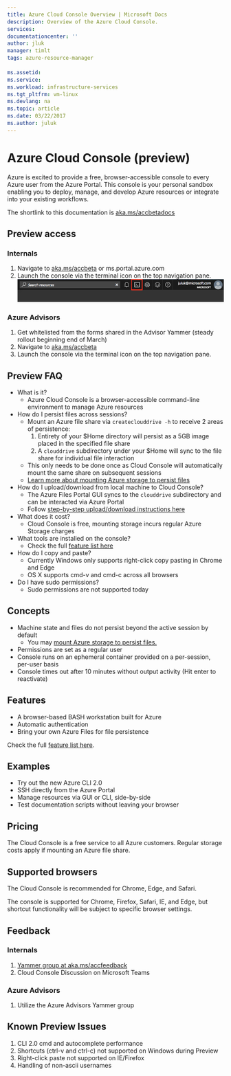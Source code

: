 ```yaml
---
title: Azure Cloud Console Overview | Microsoft Docs
description: Overview of the Azure Cloud Console.
services: 
documentationcenter: ''
author: jluk
manager: timlt
tags: azure-resource-manager
 
ms.assetid: 
ms.service: 
ms.workload: infrastructure-services
ms.tgt_pltfrm: vm-linux
ms.devlang: na
ms.topic: article
ms.date: 03/22/2017
ms.author: juluk
---
```

# Azure Cloud Console (preview)
Azure is excited to provide a free, browser-accessible console to every Azure user from the Azure Portal. 
This console is your personal sandbox enabling you to deploy, manage, and develop Azure resources or integrate into your existing workflows.

The shortlink to this documentation is [aka.ms/accbetadocs](https://www.aka.ms/accbetadocs)

## Preview access 
### Internals
1. Navigate to [aka.ms/accbeta](https://www.aka.ms/accbeta) or ms.portal.azure.com
2. Launch the console via the terminal icon on the top navigation pane.
![](media/console-icon.png)

### Azure Advisors
1. Get whitelisted from the forms shared in the Advisor Yammer (steady rollout beginning end of March)
2. Navigate to [aka.ms/accbeta](https://www.aka.ms/accbeta)
3. Launch the console via the terminal icon on the top navigation pane.

## Preview FAQ
* What is it?
  * Azure Cloud Console is a browser-accessible command-line environment to manage Azure resources
* How do I persist files across sessions?
  * Mount an Azure file share via `createclouddrive -h` to receive 2 areas of persistence:
    1. Entirety of your $Home directory will persist as a 5GB image placed in the specified file share
    2. A `clouddrive` subdirectory under your $Home will sync to the file share for individual file interaction
  * This only needs to be done once as Cloud Console will automatically mount the same share on subsequent sessions
  * [Learn more about mounting Azure storage to persist files](/How-to/acc-persisting-storage.md) 
* How do I upload/download from local machine to Cloud Console?
  * The Azure Files Portal GUI syncs to the `clouddrive` subdirectory and can be interacted via Azure Portal
  * Follow [step-by-step upload/download instructions here](https://github.com/jluk/ACC-Documentation/blob/master/How-to/acc-persisting-storage.md#upload-or-download-local-files)
* What does it cost?
  * Cloud Console is free, mounting storage incurs regular Azure Storage charges
* What tools are installed on the console?
  * Check the full [feature list here](Concepts/acc-features.md)
* How do I copy and paste?
  * Currently Windows only supports right-click copy pasting in Chrome and Edge
  * OS X supports cmd-v and cmd-c across all browsers
* Do I have sudo permissions?
  * Sudo permissions are not supported today

## Concepts
* Machine state and files do not persist beyond the active session by default
  * You may [mount Azure storage to persist files.](/How-to/acc-persisting-storage.md) 
* Permissions are set as a regular user
* Console runs on an ephemeral container provided on a per-session, per-user basis
* Console times out after 10 minutes without output activity (Hit enter to reactivate)

## Features
* A browser-based BASH workstation built for Azure
* Automatic authentication
* Bring your own Azure Files for file persistence

Check the full [feature list here](Concepts/acc-features.md).

## Examples
* Try out the new Azure CLI 2.0
* SSH directly from the Azure Portal
* Manage resources via GUI or CLI, side-by-side
* Test documentation scripts without leaving your browser

## Pricing
The Cloud Console is a free service to all Azure customers. Regular storage costs apply if mounting an Azure file share.

## Supported browsers
The Cloud Console is recommended for Chrome, Edge, and Safari. 

The console is supported for Chrome, Firefox, Safari, IE, and Edge, but shortcut functionality will be subject to specific browser settings.

## Feedback
### Internals
1. [Yammer group at aka.ms/accfeedback](https://aka.ms/accfeedback) <br>
2. Cloud Console Discussion on Microsoft Teams <br>

### Azure Advisors
1. Utilize the Azure Advisors Yammer group

## Known Preview Issues
1. CLI 2.0 cmd and autocomplete performance
2. Shortcuts (ctrl-v and ctrl-c) not supported on Windows during Preview
3. Right-click paste not supported on IE/Firefox
4. Handling of non-ascii usernames
